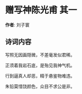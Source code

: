 # 赠写神陈光甫  其一

**作者**: 刘子寰

## 诗词内容

写照无因画隠微，不差毫发似君稀。

正须着我岩石底，是殆见我神气机。

行到逼真人却恶，精于悬鉴物难违。

朱铅莫惜饶颜色，众目不求公是非。

